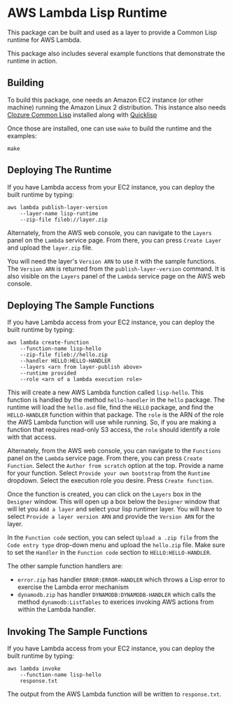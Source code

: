 AWS Lambda Lisp Runtime
=======================

This package can be built and used as a layer to provide a Common Lisp runtime for AWS Lambda.

This package also includes several example functions that demonstrate the runtime in action.


Building
--------

To build this package, one needs an Amazon EC2 instance (or other machine) running the Amazon Linux 2 distribution.
This instance also needs [Clozure Common Lisp][ccl] installed along with [Quicklisp][quick]

[ccl]: https://ccl.clozure.com/
[quick]: https://quicklisp.org/

Once those are installed, one can use `make` to build the runtime and the examples:

    make

Deploying The Runtime
---------------------

If you have Lambda access from your EC2 instance, you can deploy the built runtime by typing:

    aws lambda publish-layer-version
        --layer-name lisp-runtime
        --zip-file fileb://layer.zip

Alternately, from the AWS web console, you can navigate to the `Layers` panel on the `Lambda` service page.
From there, you can press `Create Layer` and upload the `layer.zip` file.

You will need the layer's `Version ARN` to use it with the sample functions.
The `Version ARN` is returned from the `publish-layer-version` command.
It is also visible on the `Layers` panel of the `Lambda` service page on the AWS web console.

Deploying The Sample Functions
------------------------------

If you have Lambda access from your EC2 instance, you can deploy the built runtime by typing:

    aws lambda create-function
        --function-name lisp-hello
        --zip-file fileb://hello.zip
        --handler HELLO:HELLO-HANDLER
        --layers <arn from layer-publish above>
        --runtime provided
        --role <arn of a lambda execution role>

This will create a new AWS Lambda function called `lisp-hello`.
This function is handled by the method `hello-handler` in the `hello` package.
The runtime will load the `hello.asd` file, find the `HELLO` package, and find the `HELLO-HANDLER` function within that package.
The `role` is the ARN of the role the AWS Lambda function will use while running.
So, if you are making a function that requires read-only S3 access, the `role` should identify a role with that access.

Alternately, from the AWS web console, you can navigate to the `Functions` panel on the `Lambda` service page.
From there, you can press `Create Function`.
Select the `Author from scratch` option at the top.
Provide a name for your function.
Select `Provide your own bootstrap` from the `Runtime` dropdown.
Select the execution role you desire.
Press `Create function`.

Once the function is created, you can click on the `Layers` box in the `Designer` window.
This will open up a box below the `Designer` window that will let you `Add a layer` and select your lisp runtimer layer.
You will have to select `Provide a layer version ARN` and provide the `Version ARN` for the layer.

In the `Function code` section, you can select `Upload a .zip file` from the `Code entry type` drop-down menu and upload the `hello.zip` file.
Make sure to set the `Handler` in the `Function code` section to `HELLO:HELLO-HANDLER`.

The other sample function handlers are:
* `error.zip` has handler `ERROR:ERROR-HANDLER` which throws a Lisp error to exercise the Lambda error mechanism
* `dynamodb.zip` has handler `DYNAMODB:DYNAMODB-HANDLER` which calls the method `dynamodb:ListTables` to exerices invoking AWS actions from within the Lambda handler.

Invoking The Sample Functions
-----------------------------

If you have Lambda access from your EC2 instance, you can deploy the built runtime by typing:

    aws lambda invoke
        --function-name lisp-hello
        response.txt

The output from the AWS Lambda function will be written to  `response.txt`.
